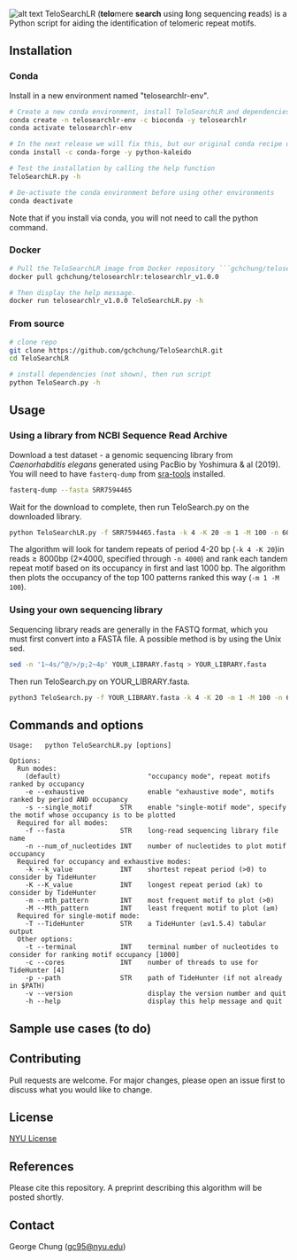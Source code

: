 ![alt text](https://github.com/gchchung/TeloSearchLR/blob/main/logo_copy_v3.svg)
TeloSearchLR (**telo**mere **search** using **l**ong sequencing **r**eads) is a Python script for aiding the identification of telomeric repeat motifs.

## Installation

### Conda
Install in a new environment named "telosearchlr-env".
```bash
# Create a new conda environment, install TeloSearchLR and dependencies, then activate the environment
conda create -n telosearchlr-env -c bioconda -y telosearchlr
conda activate telosearchlr-env

# In the next release we will fix this, but our original conda recipe didn't include "python-kaleido"
conda install -c conda-forge -y python-kaleido

# Test the installation by calling the help function
TeloSearchLR.py -h

# De-activate the conda environment before using other environments
conda deactivate
```
Note that if you install via conda, you will not need to call the python command.


### Docker
```bash
# Pull the TeloSearchLR image from Docker repository ```gchchung/telosearchlr```. Test by asking for the help message.
docker pull gchchung/telosearchlr:telosearchlr_v1.0.0

# Then display the help message.
docker run telosearchlr_v1.0.0 TeloSearchLR.py -h
```

### From source
```bash
# clone repo
git clone https://github.com/gchchung/TeloSearchLR.git
cd TeloSearchLR

# install dependencies (not shown), then run script
python TeloSearch.py -h
```


## Usage
### Using a library from NCBI Sequence Read Archive
Download a test dataset - a genomic sequencing library from *Caenorhabditis elegans* generated using PacBio by Yoshimura & al (2019). You will need to have ```fasterq-dump``` from [sra-tools](https://github.com/ncbi/sra-tools) installed.
```bash
fasterq-dump --fasta SRR7594465
```
Wait for the download to complete, then run TeloSearch.py on the downloaded library.
```bash
python TeloSearchLR.py -f SRR7594465.fasta -k 4 -K 20 -m 1 -M 100 -n 6000
```
The algorithm will look for tandem repeats of period 4-20 bp (```-k 4 -K 20```)in reads ≥ 8000bp (2×4000, specified through ```-n 4000```) and rank each tandem repeat motif based on its occupancy in first and last 1000 bp.  The algorithm then plots the occupancy of the top 100 patterns ranked this way (```-m 1 -M 100```).

### Using your own sequencing library
Sequencing library reads are generally in the FASTQ format, which you must first convert into a FASTA file. A possible method is by using the Unix sed.
```bash
sed -n '1~4s/^@/>/p;2~4p' YOUR_LIBRARY.fastq > YOUR_LIBRARY.fasta
```
Then run TeloSearch.py on YOUR_LIBRARY.fasta.
```bash
python3 TeloSearch.py -f YOUR_LIBRARY.fasta -k 4 -K 20 -m 1 -M 100 -n 6000
```

## Commands and options
```text
Usage:   python TeloSearchLR.py [options]
                
Options:
  Run modes:
    (default)                      "occupancy mode", repeat motifs ranked by occupancy
    -e --exhaustive                enable "exhaustive mode", motifs ranked by period AND occupancy
    -s --single_motif       STR    enable "single-motif mode", specify the motif whose occupancy is to be plotted
  Required for all modes:
    -f --fasta              STR    long-read sequencing library file name
    -n --num_of_nucleotides INT    number of nucleotides to plot motif occupancy
  Required for occupancy and exhaustive modes:
    -k --k_value            INT    shortest repeat period (>0) to consider by TideHunter
    -K --K_value            INT    longest repeat period (≥k) to consider by TideHunter
    -m --mth_pattern        INT    most frequent motif to plot (>0)
    -M --Mth_pattern        INT    least frequent motif to plot (≥m)
  Required for single-motif mode:
    -T --TideHunter         STR    a TideHunter (≥v1.5.4) tabular output
  Other options:
    -t --terminal           INT    terminal number of nucleotides to consider for ranking motif occupancy [1000]
    -c --cores              INT    number of threads to use for TideHunter [4]
    -p --path               STR    path of TideHunter (if not already in $PATH)
    -v --version                   display the version number and quit
    -h --help                      display this help message and quit
```
## Sample use cases (to do)

## Contributing

Pull requests are welcome. For major changes, please open an issue first
to discuss what you would like to change.


## License

[NYU License](https://github.com/gchchung/TeloSearchLR/blob/main/LICENSE)

## References
Please cite this repository. A preprint describing this algorithm will be posted shortly.

## Contact
George Chung (gc95@nyu.edu)
